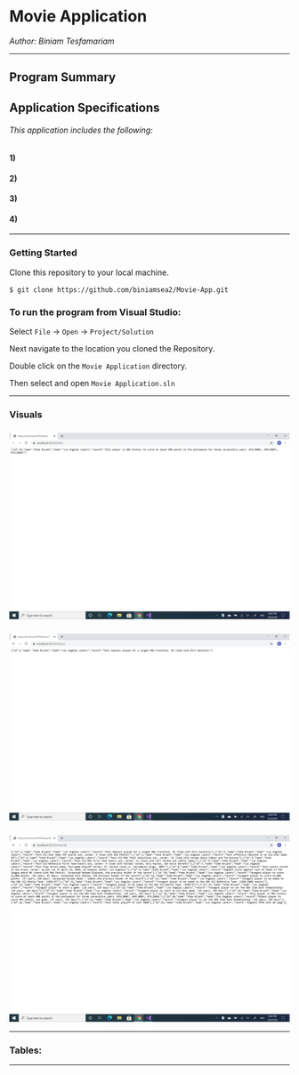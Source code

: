 # Movie Application
*Author: Biniam Tesfamariam*

----

## Program Summary 


## Application Specifications
###### This application includes the following:  

#### 1) 
#### 2)   
#### 3)   
#### 4)   

---

### Getting Started
Clone this repository to your local machine.

```
$ git clone https://github.com/biniamsea2/Movie-App.git
```

### To run the program from Visual Studio:
Select ```File``` -> ```Open``` -> ```Project/Solution```

Next navigate to the location you cloned the Repository.

Double click on the ```Movie Application``` directory.

Then select and open ```Movie Application.sln```

---

### Visuals

### 
![Image 1](https://github.com/biniamsea2/KobeAPI/blob/master/Screenshot%20(4).png)
### 
![Image 2](https://github.com/biniamsea2/KobeAPI/blob/master/Screenshot%20(5).png)
### 
![Image 3](https://github.com/biniamsea2/KobeAPI/blob/master/Screenshot%20(6).png)

---
### Tables:  

---
